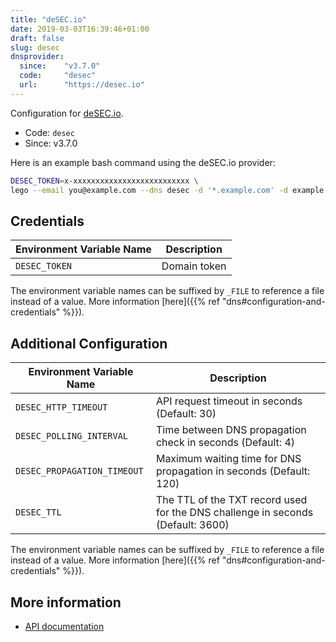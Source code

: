 ```yaml
---
title: "deSEC.io"
date: 2019-03-03T16:39:46+01:00
draft: false
slug: desec
dnsprovider:
  since:    "v3.7.0"
  code:     "desec"
  url:      "https://desec.io"
---
```


<!-- THIS DOCUMENTATION IS AUTO-GENERATED. PLEASE DO NOT EDIT. -->
<!-- providers/dns/desec/desec.toml -->
<!-- THIS DOCUMENTATION IS AUTO-GENERATED. PLEASE DO NOT EDIT. -->


Configuration for [deSEC.io](https://desec.io).


<!--more-->

- Code: `desec`
- Since: v3.7.0


Here is an example bash command using the deSEC.io provider:

```bash
DESEC_TOKEN=x-xxxxxxxxxxxxxxxxxxxxxxxxxx \
lego --email you@example.com --dns desec -d '*.example.com' -d example.com run
```




## Credentials

| Environment Variable Name | Description |
|-----------------------|-------------|
| `DESEC_TOKEN` | Domain token |

The environment variable names can be suffixed by `_FILE` to reference a file instead of a value.
More information [here]({{% ref "dns#configuration-and-credentials" %}}).


## Additional Configuration

| Environment Variable Name | Description |
|--------------------------------|-------------|
| `DESEC_HTTP_TIMEOUT` | API request timeout in seconds (Default: 30) |
| `DESEC_POLLING_INTERVAL` | Time between DNS propagation check in seconds (Default: 4) |
| `DESEC_PROPAGATION_TIMEOUT` | Maximum waiting time for DNS propagation in seconds (Default: 120) |
| `DESEC_TTL` | The TTL of the TXT record used for the DNS challenge in seconds (Default: 3600) |

The environment variable names can be suffixed by `_FILE` to reference a file instead of a value.
More information [here]({{% ref "dns#configuration-and-credentials" %}}).




## More information

- [API documentation](https://desec.readthedocs.io/en/latest/)

<!-- THIS DOCUMENTATION IS AUTO-GENERATED. PLEASE DO NOT EDIT. -->
<!-- providers/dns/desec/desec.toml -->
<!-- THIS DOCUMENTATION IS AUTO-GENERATED. PLEASE DO NOT EDIT. -->
